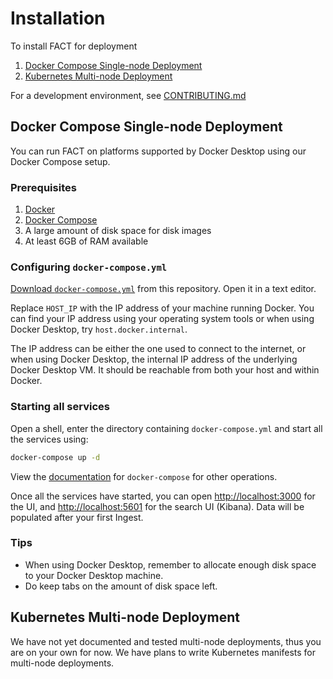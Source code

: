 # Installation

To install FACT for deployment

1. [Docker Compose Single-node Deployment](#docker-compose-single-node-deployment)
1. [Kubernetes Multi-node Deployment](#kubernetes-multi-node-deployment)

For a development environment, see [CONTRIBUTING.md](CONTRIBUTING.md)

## Docker Compose Single-node Deployment

You can run FACT on platforms supported by Docker Desktop using our Docker
Compose setup.

### Prerequisites

1. [Docker](https://docs.docker.com/get-docker/)
2. [Docker Compose](https://docs.docker.com/compose/install/)
3. A large amount of disk space for disk images
4. At least 6GB of RAM available

### Configuring `docker-compose.yml`

[Download `docker-compose.yml`](https://github.com/unicornunicode/FACT/raw/main/docker-compose.yaml)
from this repository. Open it in a text editor.

Replace `HOST_IP` with the IP address of your machine running Docker. You can
find your IP address using your operating system tools or when using Docker
Desktop, try `host.docker.internal`.

The IP address can be either the one used to connect to the internet, or when
using Docker Desktop, the internal IP address of the underlying Docker Desktop
VM. It should be reachable from both your host and within Docker.

### Starting all services

Open a shell, enter the directory containing `docker-compose.yml` and start all
the services using:

```sh
docker-compose up -d
```

View the [documentation](https://docs.docker.com/compose/reference/) for
`docker-compose` for other operations.

Once all the services have started, you can open [http://localhost:3000](http://localhost:3000)
for the UI, and [http://localhost:5601](http://localhost:5601/app/discover) for
the search UI (Kibana). Data will be populated after your first Ingest.

### Tips

- When using Docker Desktop, remember to allocate enough disk space to your
  Docker Desktop machine.
- Do keep tabs on the amount of disk space left.

## Kubernetes Multi-node Deployment

We have not yet documented and tested multi-node deployments, thus you are on
your own for now. We have plans to write Kubernetes manifests for multi-node
deployments.

<!-- vim: set conceallevel=2 et ts=2 sw=2: -->
